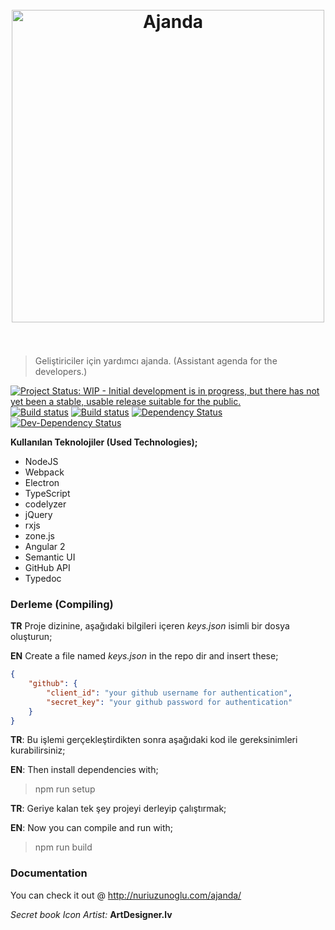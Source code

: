 <h1 align="center">
	<br>
	<img width="500" src="https://github.com/nuriu/ajanda/blob/develop/resim/logo.png" alt="Ajanda">
	<br>
	<br>
</h1>

>Geliştiriciler için yardımcı ajanda. (Assistant agenda for the developers.)

[![Project Status: WIP - Initial development is in progress, but there has not yet been a stable, usable release suitable for the public.](http://www.repostatus.org/badges/latest/wip.svg)](http://www.repostatus.org/#wip)
[![Build status](https://ci.appveyor.com/api/projects/status/ycvxorpuvelji2kn?svg=true)](https://ci.appveyor.com/project/nuriu/ajanda-o0i0c)
[![Build status](https://api.travis-ci.org/nuriu/ajanda.svg)](https://travis-ci.org/nuriu/ajanda)
[![Dependency Status](https://david-dm.org/nuriu/ajanda/status.svg)](https://david-dm.org/nuriu/ajanda)
[![Dev-Dependency Status](https://david-dm.org/nuriu/ajanda/dev-status.svg)](https://david-dm.org/nuriu/ajanda?type=dev)


**Kullanılan Teknolojiler (Used Technologies);**

- NodeJS
- Webpack
- Electron
- TypeScript
- codelyzer
- jQuery
- rxjs
- zone.js
- Angular 2
- Semantic UI
- GitHub API
- Typedoc

### Derleme (Compiling)

**TR** Proje dizinine, aşağıdaki bilgileri içeren *keys.json* isimli bir dosya oluşturun;

**EN** Create a file named *keys.json* in the repo dir and insert these;

```json
{
    "github": {
        "client_id": "your github username for authentication",
        "secret_key": "your github password for authentication"
    }
}

```

**TR**: Bu işlemi gerçekleştirdikten sonra aşağıdaki kod ile gereksinimleri kurabilirsiniz;

**EN**: Then install dependencies with;

> npm run setup

**TR**: Geriye kalan tek şey projeyi derleyip çalıştırmak;

**EN**: Now you can compile and run with;

> npm run build


### Documentation

You can check it out @ http://nuriuzunoglu.com/ajanda/


*Secret book Icon Artist:* **ArtDesigner.lv**
